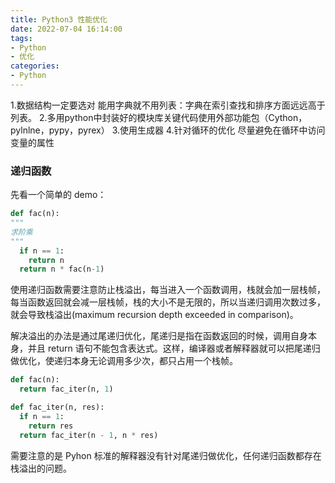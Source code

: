 ```yaml
---
title: Python3 性能优化
date: 2022-07-04 16:14:00
tags:
- Python
- 优化
categories:
- Python
---
```



1.数据结构一定要选对 能用字典就不用列表：字典在索引查找和排序方面远远高于列表。
2.多用python中封装好的模块库关键代码使用外部功能包（Cython，pylnlne，pypy，pyrex）
3.使用生成器
4.针对循环的优化 尽量避免在循环中访问变量的属性


###  递归函数

先看一个简单的 demo：

```python
def fac(n):
"""
求阶乘
"""
  if n == 1:
    return n
  return n * fac(n-1)
```

使用递归函数需要注意防止栈溢出，每当进入一个函数调用，栈就会加一层栈帧，每当函数返回就会减一层栈帧，栈的大小不是无限的，所以当递归调用次数过多，就会导致栈溢出(maximum recursion depth exceeded in comparison)。

解决溢出的办法是通过尾递归优化，尾递归是指在函数返回的时候，调用自身本身，并且 return 语句不能包含表达式。这样，编译器或者解释器就可以把尾递归做优化，使递归本身无论调用多少次，都只占用一个栈帧。

```python
def fac(n):
  return fac_iter(n, 1)

def fac_iter(n, res):
  if n == 1:
    return res
  return fac_iter(n - 1, n * res)
```

需要注意的是 Pyhon 标准的解释器没有针对尾递归做优化，任何递归函数都存在栈溢出的问题。

